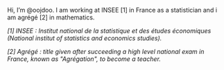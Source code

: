 Hi, I’m @oojdoo. 
I am working at INSEE [1] in France as a statistician and i am agrégé [2] in mathematics.

*[1] INSEE : Institut national de la statistique et des études économiques (National institut of statistics and economics studies).*

*[2] Agrégé : title given after succeeding a high level national exam in France, known as "Agrégation", to become a teacher.*
